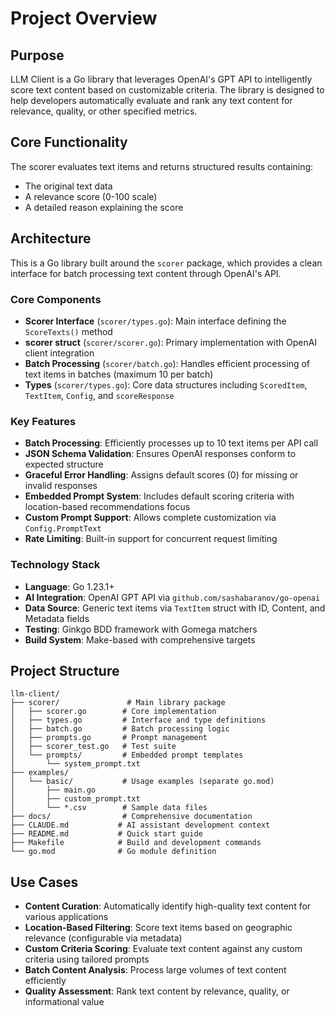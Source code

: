 # Project Overview

## Purpose

LLM Client is a Go library that leverages OpenAI's GPT API to intelligently score text content based on customizable criteria. The library is designed to help developers automatically evaluate and rank any text content for relevance, quality, or other specified metrics.

## Core Functionality

The scorer evaluates text items and returns structured results containing:
- The original text data
- A relevance score (0-100 scale)
- A detailed reason explaining the score

## Architecture

This is a Go library built around the `scorer` package, which provides a clean interface for batch processing text content through OpenAI's API.

### Core Components

- **Scorer Interface** (`scorer/types.go`): Main interface defining the `ScoreTexts()` method
- **scorer struct** (`scorer/scorer.go`): Primary implementation with OpenAI client integration
- **Batch Processing** (`scorer/batch.go`): Handles efficient processing of text items in batches (maximum 10 per batch)
- **Types** (`scorer/types.go`): Core data structures including `ScoredItem`, `TextItem`, `Config`, and `scoreResponse`

### Key Features

- **Batch Processing**: Efficiently processes up to 10 text items per API call
- **JSON Schema Validation**: Ensures OpenAI responses conform to expected structure
- **Graceful Error Handling**: Assigns default scores (0) for missing or invalid responses
- **Embedded Prompt System**: Includes default scoring criteria with location-based recommendations focus
- **Custom Prompt Support**: Allows complete customization via `Config.PromptText`
- **Rate Limiting**: Built-in support for concurrent request limiting

### Technology Stack

- **Language**: Go 1.23.1+
- **AI Integration**: OpenAI GPT API via `github.com/sashabaranov/go-openai`
- **Data Source**: Generic text items via `TextItem` struct with ID, Content, and Metadata fields
- **Testing**: Ginkgo BDD framework with Gomega matchers
- **Build System**: Make-based with comprehensive targets

## Project Structure

```
llm-client/
├── scorer/               # Main library package
│   ├── scorer.go        # Core implementation
│   ├── types.go         # Interface and type definitions
│   ├── batch.go         # Batch processing logic
│   ├── prompts.go       # Prompt management
│   ├── scorer_test.go   # Test suite
│   └── prompts/         # Embedded prompt templates
│       └── system_prompt.txt
├── examples/
│   └── basic/           # Usage examples (separate go.mod)
│       ├── main.go
│       ├── custom_prompt.txt
│       └── *.csv        # Sample data files
├── docs/                # Comprehensive documentation
├── CLAUDE.md           # AI assistant development context
├── README.md           # Quick start guide
├── Makefile            # Build and development commands
└── go.mod              # Go module definition
```

## Use Cases

- **Content Curation**: Automatically identify high-quality text content for various applications
- **Location-Based Filtering**: Score text items based on geographic relevance (configurable via metadata)
- **Custom Criteria Scoring**: Evaluate text content against any custom criteria using tailored prompts
- **Batch Content Analysis**: Process large volumes of text content efficiently
- **Quality Assessment**: Rank text content by relevance, quality, or informational value